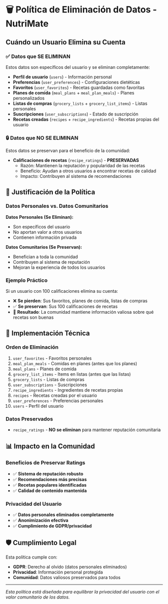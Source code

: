 # 🗑️ Política de Eliminación de Datos - NutriMate

## Cuándo un Usuario Elimina su Cuenta

### ✅ **Datos que SE ELIMINAN**

Estos datos son específicos del usuario y se eliminan completamente:

- **Perfil de usuario** (`users`) - Información personal
- **Preferencias** (`user_preferences`) - Configuraciones dietéticas
- **Favoritos** (`user_favorites`) - Recetas guardadas como favoritas
- **Planes de comida** (`meal_plans` + `meal_plan_meals`) - Planes personalizados
- **Listas de compras** (`grocery_lists` + `grocery_list_items`) - Listas personales
- **Suscripciones** (`user_subscriptions`) - Estado de suscripción
- **Recetas creadas** (`recipes` + `recipe_ingredients`) - Recetas propias del usuario

### 🔒 **Datos que NO SE ELIMINAN**

Estos datos se preservan para el beneficio de la comunidad:

- **Calificaciones de recetas** (`recipe_ratings`) - **PRESERVADAS**
  - Razón: Mantienen la reputación y popularidad de las recetas
  - Beneficio: Ayudan a otros usuarios a encontrar recetas de calidad
  - Impacto: Contribuyen al sistema de recomendaciones

## 🎯 **Justificación de la Política**

### **Datos Personales vs. Datos Comunitarios**

**Datos Personales (Se Eliminan):**
- Son específicos del usuario
- No aportan valor a otros usuarios
- Contienen información privada

**Datos Comunitarios (Se Preservan):**
- Benefician a toda la comunidad
- Contribuyen al sistema de reputación
- Mejoran la experiencia de todos los usuarios

### **Ejemplo Práctico**

Si un usuario con 100 calificaciones elimina su cuenta:
- ❌ **Se pierden**: Sus favoritos, planes de comida, listas de compras
- ✅ **Se preservan**: Sus 100 calificaciones de recetas
- 🎯 **Resultado**: La comunidad mantiene información valiosa sobre qué recetas son buenas

## 🔧 **Implementación Técnica**

### **Orden de Eliminación**
1. `user_favorites` - Favoritos personales
2. `meal_plan_meals` - Comidas en planes (antes que los planes)
3. `meal_plans` - Planes de comida
4. `grocery_list_items` - Items en listas (antes que las listas)
5. `grocery_lists` - Listas de compras
6. `user_subscriptions` - Suscripciones
7. `recipe_ingredients` - Ingredientes de recetas propias
8. `recipes` - Recetas creadas por el usuario
9. `user_preferences` - Preferencias personales
10. `users` - Perfil del usuario

### **Datos Preservados**
- `recipe_ratings` - **NO se eliminan** para mantener reputación comunitaria

## 📊 **Impacto en la Comunidad**

### **Beneficios de Preservar Ratings**
- ✅ **Sistema de reputación robusto**
- ✅ **Recomendaciones más precisas**
- ✅ **Recetas populares identificadas**
- ✅ **Calidad de contenido mantenida**

### **Privacidad del Usuario**
- ✅ **Datos personales eliminados completamente**
- ✅ **Anonimización efectiva**
- ✅ **Cumplimiento de GDPR/privacidad**

## 🛡️ **Cumplimiento Legal**

Esta política cumple con:
- **GDPR**: Derecho al olvido (datos personales eliminados)
- **Privacidad**: Información personal protegida
- **Comunidad**: Datos valiosos preservados para todos

---

*Esta política está diseñada para equilibrar la privacidad del usuario con el valor comunitario de los datos.* 